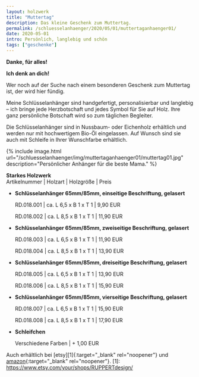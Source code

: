 ```yaml
---
layout: holzwerk
title: "Muttertag"
description: Das kleine Geschenk zum Muttertag.
permalink: /schluesselanhaenger/2020/05/01/muttertaganhaenger01/
date: 2020-05-01
intro: Persönlich, langlebig und schön 
tags: ["geschenke"]
---
```


**Danke, für alles!**


**Ich denk an dich!** 


Wer noch auf der Suche nach einem besonderen Geschenk zum Muttertag ist, der wird hier fündig. 

Meine Schlüsselanhänger sind handgefertigt, personalisierbar und langlebig – ich bringe jede Herzbotschaft und jedes Symbol für Sie auf Holz. Ihre ganz persönliche Botschaft wird so zum täglichen Begleiter. 

Die Schlüsselanhänger sind in Nussbaum- oder Eichenholz erhältlich und werden nur mit hochwertigem Bio-Öl eingelassen. Auf Wunsch sind sie auch mit Schleife in Ihrer Wunschfarbe erhältlich. 


{% include image.html url="/schluesselanhaenger/img/muttertaganhaenger01/muttertag01.jpg" description="Persönlicher Anhänger für die beste Mama." %}

**Starkes Holzwerk**  
Artikelnummer \| Holzart \| Holzgröße \| Preis


- **Schlüsselanhänger 65mm/85mm, einseitige Beschriftung, gelasert**

    RD.018.001  \| 	ca. L 6,5 x B 1 x T 1  \| 9,90 EUR

    RD.018.002  \| 	ca. L 8,5 x B 1 x T 1  \| 11,90 EUR

- **Schlüsselanhänger 65mm/85mm, zweiseitige Beschriftung, gelasert**

    RD.018.003  \| 	ca. L 6,5 x B 1 x T 1  \| 11,90 EUR

    RD.018.004  \| 	ca. L 8,5 x B 1 x T 1  \| 13,90 EUR

- **Schlüsselanhänger 65mm/85mm, dreiseitige Beschriftung, gelasert**

    RD.018.005  \| 	ca. L 6,5 x B 1 x T 1  \| 13,90 EUR

    RD.018.006  \| 	ca. L 8,5 x B 1 x T 1  \| 15,90 EUR

- **Schlüsselanhänger 65mm/85mm, vierseitige Beschriftung, gelasert**

    RD.018.007  \| 	ca. L 6,5 x B 1 x T 1  \| 15,90 EUR

    RD.018.008  \| 	ca. L 8,5 x B 1 x T 1  \| 17,90 EUR

- **Schleifchen**

    Verschiedene Farben \| + 1,00 EUR

Auch erhältlich bei [etsy][1]{:target="\_blank" rel="noopener"} und [amazon][2]{:target="\_blank" rel="noopener"}.
[1]: https://www.etsy.com/your/shops/RUPPERTdesign/

[2]: https://www.amazon.de/Muttertag-Mama-Beste-Schlüsselanhänger-Wunschtext/dp/B071RSWLV1/ref=sr_1_7?m=A14SEUYA88KWJ3&s=handmade&ie=UTF8&qid=1493929067&sr=1-7
